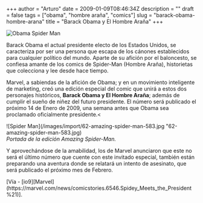 +++
author = "Arturo"
date = 2009-01-09T08:46:34Z
description = ""
draft = false
tags = ["obama", "hombre araña", "comics"]
slug = "barack-obama-hombre-arana"
title = "Barack Obama y El Hombre Araña"
+++

![Obama Spider Man](/images/import/61-obama-spider-man.jpg "obama spider man")

Barack Obama el actual presidente electo de los Estados Unidos, se caracteriza por ser una persona que escapa de los cánones establecidos para cualquier político del mundo. Aparte de su afición por el baloncesto, se confiesa amante de los comics de Spider-Man (Hombre Araña), historietas que colecciona y lee desde hace tiempo.

Marvel, a sabiendas de la afición de Obama; y en un movimiento inteligente de marketing, creó una edición especial del comic que unirá a estos dos personajes históricos, **Barack Obama y El Hombre Araña**; además de cumplir el sueño de niñez del futuro presidente. El número será publicado el próximo 14 de Enero de 2009, una semana antes que Obama sea proclamado oficialmente presidente.<

![Spider Man](/images/import/62-amazing-spider-man-583.jpg "62-amazing-spider-man-583.jpg)<br /><cite>Portada de la edición Amazing Spider-Man.</cite>

Y aprovechándose de la amabilidad, los de Marvel anunciaron que este no será el último número que cuente con este invitado especial, también están preparando una aventura donde se relatará un intento de asesinato, que será publicado el próximo mes de Febrero.

<p>[Vía - [io9][Marvel](https://marvel.com/news/comicstories.6546.Spidey_Meets_the_President%21)].</p>

